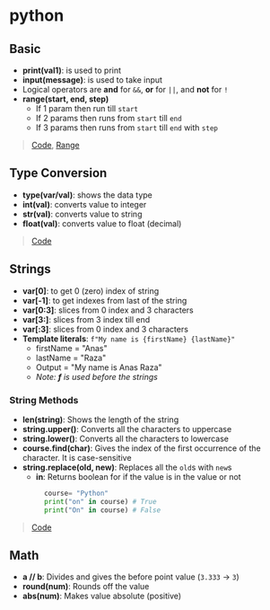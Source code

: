 # python

## Basic

- **print(val1)**: is used to print
- **input(message)**: is used to take input
- Logical operators are **and** for `&&`, **or** for `||`, and **not** for `!`
- **range(start, end, step)**
  - If 1 param then run till `start`
  - If 2 params then runs from `start` till `end`
  - If 3 params then runs from `start` till `end` with `step`

> [Code](./basic.py), [Range](./loops.py)

## Type Conversion

- **type(var/val)**: shows the data type
- **int(val)**: converts value to integer
- **str(val)**: converts value to string
- **float(val)**: converts value to float (decimal)

> [Code](./typeConversion.py)

## Strings

- **var[0]**: to get 0 (zero) index of string
- **var[-1]**: to get indexes from last of the string
- **var[0:3]**: slices from 0 index and 3 characters
- **var[3:]**: slices from 3 index till end
- **var[:3]**: slices from 0 index and 3 characters
- **Template literals**: `f"My name is {firstName} {lastName}"`
    - firstName = "Anas"
    - lastName = "Raza"
    - Output = "My name is Anas Raza"
    - _Note: **f** is used before the strings_

### String Methods

- **len(string)**: Shows the length of the string
- **string.upper()**: Converts all the characters to uppercase
- **string.lower()**: Converts all the characters to lowercase
- **course.find(char)**: Gives the index of the first occurrence of the character. It is case-sensitive
- **string.replace(old, new)**: Replaces all the `old`s with `new`s
    - **in**: Returns boolean for if the value is in the value or not
        ```python
          course= "Python"
          print("on" in course) # True
          print("On" in course) # False

> [Code](./strings.py)

## Math

- **a // b**: Divides and gives the before point value (`3.333` -> `3`)
- **round(num)**: Rounds off the value
- **abs(num)**: Makes value absolute (positive)
